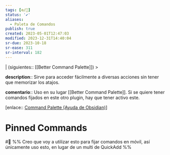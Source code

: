 ```yaml
---
tags: [⚙️/🔌]
status: '✔️'
aliases:
  - Paleta de Comandos
publish: true
created: 2023-05-01T12:47:03
modified: 2023-12-31T14:40:04
sr-due: 2023-10-18
sr-ease: 311
sr-interval: 182
---
```


| (siguientes:: [[Better Command Palette]]) >

**description**:: Sirve para acceder fácilmente a diversas acciones sin tener que memorizar los atajos.

**comentario**:: Uso en su lugar [[Better Command Palette]]. Si se quiere tener comandos fijados en este otro plugin, hay que tener activo este.

[enlace:: [Command Palette (Ayuda de Obsidian)](https://help.obsidian.md/Plugins/Command+palette)]

# Pinned Commands

#🔔 %% Creo que voy a utilizar esto para fijar comandos en móvil, así únicamente uso esto, en lugar de un multi de QuickAdd %%
